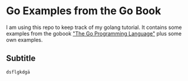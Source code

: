 # Go Examples from the Go Book

I am using this repo to keep track of my
golang tutorial. It contains some examples
from the gobook ["The Go Programming Language"](https://www.gopl.io)
plus some own examples.

## Subtitle


```
dsflgkdgä
```
